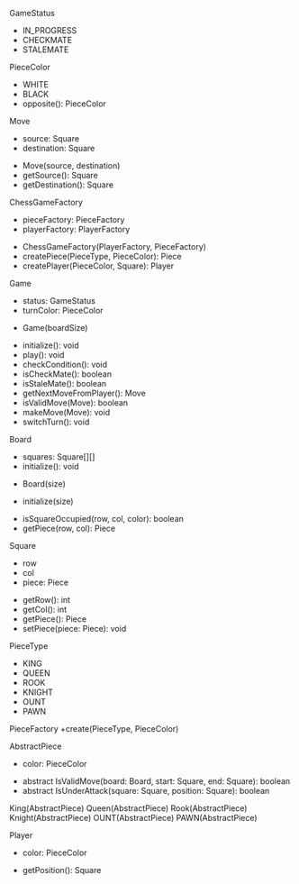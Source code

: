 GameStatus
+ IN_PROGRESS
+ CHECKMATE
+ STALEMATE

PieceColor
+ WHITE
+ BLACK
+ opposite(): PieceColor

Move
- source: Square
- destination: Square
+ Move(source, destination)
+ getSource(): Square
+ getDestination(): Square

ChessGameFactory
- pieceFactory: PieceFactory
- playerFactory: PlayerFactory
+ ChessGameFactory(PlayerFactory, PieceFactory)
+ createPiece(PieceType, PieceColor): Piece
+ createPlayer(PieceColor, Square): Player

Game
- status: GameStatus
- turnColor: PieceColor
+ Game(boardSize)
- initialize(): void
- play(): void
- checkCondition(): void
- isCheckMate(): boolean
- isStaleMate(): boolean
- getNextMoveFromPlayer(): Move
- isValidMove(Move): boolean
- makeMove(Move): void
- switchTurn(): void

Board
- squares: Square[][]
- initialize(): void
+ Board(size)
- initialize(size)
+ isSquareOccupied(row, col, color): boolean
+ getPiece(row, col): Piece

Square
- row
- col
- piece: Piece
+ getRow(): int
+ getCol(): int
+ getPiece(): Piece
+ setPiece(piece: Piece): void

PieceType
+ KING
+ QUEEN
+ ROOK
+ KNIGHT
+ OUNT
+ PAWN

PieceFactory
+create(PieceType, PieceColor)

AbstractPiece
- color: PieceColor
+ abstract IsValidMove(board: Board, start: Square, end: Square): boolean
+ abstract IsUnderAttack(square: Square, position: Square): boolean

King(AbstractPiece)
Queen(AbstractPiece)
Rook(AbstractPiece)
Knight(AbstractPiece)
OUNT(AbstractPiece)
PAWN(AbstractPiece)

Player
- color: PieceColor
+ getPosition(): Square
